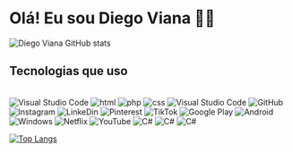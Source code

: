 
# Olá! Eu sou Diego Viana 🖐🏻

![Diego Viana GitHub stats](https://github-readme-stats.vercel.app/api?username=dieguviana&show_icons=true&theme=radical)

## Tecnologias que uso

<div style="display: inline_block"><br/>
    <img alt="Visual Studio Code" src="https://img.shields.io/badge/Visual_Studio_Code-0078D4?style=for-the-badge&logo=visual%20studio%20code&logoColor=white">
    <img alt="html" src="https://img.shields.io/badge/HTML-239120?style=for-the-badge&logo=html5&logoColor=white">
    <img alt="php" src="https://img.shields.io/badge/PHP-777BB4?style=for-the-badge&logo=php&logoColor=white">
    <img alt="css" src="https://img.shields.io/badge/CSS-239120?&style=for-the-badge&logo=css3&logoColor=white">
    <img alt="Visual Studio Code" src="https://img.shields.io/badge/Visual_Studio-5C2D91?style=for-the-badge&logo=visual%20studio&logoColor=white">
    <img alt="GitHub" src="https://img.shields.io/badge/GitHub-100000?style=for-the-badge&logo=github&logoColor=white">
    <img alt="Instagram" src="https://img.shields.io/badge/Instagram-E4405F?style=for-the-badge&logo=instagram&logoColor=white">
    <img alt="LinkeDin" src="https://img.shields.io/badge/LinkedIn-0077B5?style=for-the-badge&logo=linkedin&logoColor=white">
    <img alt="Pinterest" src="https://img.shields.io/badge/Pinterest-%23E60023.svg?&style=for-the-badge&logo=Pinterest&logoColor=white">
    <img alt="TikTok" src="https://img.shields.io/badge/TikTok-000000?style=for-the-badge&logo=tiktok&logoColor=white">
    <img alt="Google Play" src="https://img.shields.io/badge/Google_Play-414141?style=for-the-badge&logo=google-play&logoColor=white">
    <img alt="Android" src="https://img.shields.io/badge/Android-3DDC84?style=for-the-badge&logo=android&logoColor=white">
    <img alt="Windows" src="https://img.shields.io/badge/Windows-0078D6?style=for-the-badge&logo=windows&logoColor=white">
    <img alt="Netflix" src="https://img.shields.io/badge/Netflix-E50914?style=for-the-badge&logo=netflix&logoColor=white">
    <img alt="YouTube" src="https://img.shields.io/badge/YouTube-FF0000?style=for-the-badge&logo=youtube&logoColor=white">
    <img alt="C#" src="https://img.shields.io/badge/C%23-239120?style=for-the-badge&logo=c-sharp&logoColor=white">
    <img alt="C#" src="https://img.shields.io/badge/MySQL-005C84?style=for-the-badge&logo=mysql&logoColor=white">
    <img alt="C#" src="https://img.shields.io/badge/Duolingo-58CC02?style=for-the-badge&logo=Duolingo&logoColor=white">
</div>

[![Top Langs](https://github-readme-stats.vercel.app/api/top-langs/?username=anuraghazra&layout=donut)](https://github.com/anuraghazra/github-readme-stats)
